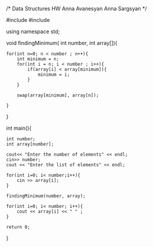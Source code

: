 /* Data Structures HW
 Anna Avanesyan
 Anna Sargsyan */


#include <iostream>
#include <algorithm>

using namespace std;




void findingMinimum( int number, int array[]){
   
    
    for(int n=0; n < number ; n++){
        int minimum = n;
        for(int i = n; i < number ; i++){
            if(array[i] < array[minimum]){
                minimum = i;
            }
        }
        
        swap(array[minimum], array[n]);

    }
    
}


int main(){
    
    int number;
    int array[number];
    
    cout<< "Enter the number of elements" << endl;
    cin>> number;
    cout << "Enter the list of elements" << endl;
    
    for(int i=0; i< number;i++){
        cin >> array[i];
    }
    
    findingMinimum(number, array);
    
    for(int i=0; i< number; i++){
        cout << array[i] << " " ;
    }
    
    return 0;
}
    
